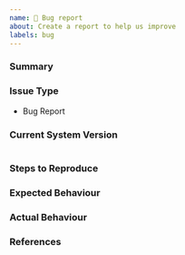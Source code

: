 ```yaml
---
name: 🐛 Bug report
about: Create a report to help us improve
labels: bug
---
```

<!--- Verify first that your issue is not already reported on GitHub -->
<!--- Also test if the latest release branch is affected too -->
<!--- Complete *all* sections as described, this form is processed automatically -->

### Summary
<!--- Explain the problem briefly below -->

### Issue Type
- Bug Report

### Current System Version
<!--- Paste the affected version between quotes -->
```paste below

```

### Steps to Reproduce
<!--- Describe exactly how to reproduce the problem, using a minimal test-case -->

<!--- HINT: You can paste gist.github.com links for larger files -->

### Expected Behaviour
<!--
What should have happened?
-->

### Actual Behaviour
<!--
What actually happened?
-->

### References
<!--
Are there any other GitHub issues (open or closed) or Pull Requests that should be linked here? For example:

- #1020

-->
